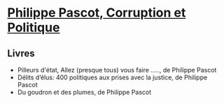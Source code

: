 # [Philippe Pascot, Corruption et Politique](https://thinkerview.com/philippe-pascot-corruption-politique/)

## Livres
- Pilleurs d'état, Allez (presque tous) vous faire ....., de Philippe Pascot
- Délits d’élus: 400 politiques aux prises avec la justice, de Philippe Pascot
- Du goudron et des plumes, de Philippe Pascot
